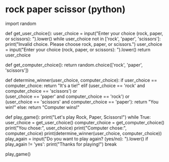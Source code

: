 # rock paper scissor (python)
import random

def get_user_choice():
    user_choice = input("Enter your choice (rock, paper, or scissors): ").lower()
    while user_choice not in ['rock', 'paper', 'scissors']:
        print("Invalid choice. Please choose rock, paper, or scissors.")
        user_choice = input("Enter your choice (rock, paper, or scissors): ").lower()
    return user_choice

def get_computer_choice():
    return random.choice(['rock', 'paper', 'scissors'])

def determine_winner(user_choice, computer_choice):
    if user_choice == computer_choice:
        return "It's a tie!"
    elif (user_choice == 'rock' and computer_choice == 'scissors') or \
         (user_choice == 'paper' and computer_choice == 'rock') or \
         (user_choice == 'scissors' and computer_choice == 'paper'):
        return "You win!"
    else:
        return "Computer wins!"

def play_game():
    print("Let's play Rock, Paper, Scissors!")
    while True:
        user_choice = get_user_choice()
        computer_choice = get_computer_choice()
        print("You chose:", user_choice)
        print("Computer chose:", computer_choice)
        print(determine_winner(user_choice, computer_choice))
        play_again = input("Do you want to play again? (yes/no): ").lower()
        if play_again != 'yes':
            print("Thanks for playing!")
            break

play_game()
